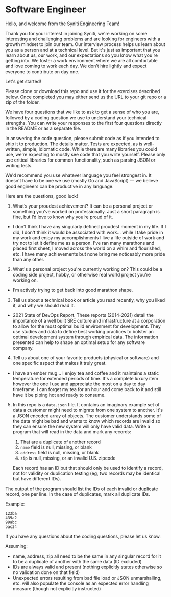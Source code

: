 # Software Engineer

Hello, and welcome from the Syniti Engineering Team!

Thank you for your interest in joining Syniti, we're working on some
interesting and challenging problems and are looking for engineers with a
growth mindset to join our team. Our interview process helps us learn about
you as a person and at a technical level. But it's just as important that you
learn about us, our work, and our expectations so you know what you're
getting into. We foster a work environment where we are all comfortable and
love coming to work each day. We don't hire lightly and expect everyone to
contribute on day one.

Let's get started!

Please clone or download this repo and use it for the exercises described below.
Once completed you may either send us the URL to your git repo or a zip of
the folder.

We have four questions that we like to ask to get a sense of who you are,
followed by a coding question we use to understand your technical strengths.
You can write your responses to the first four questions directly in the README
or as a separate file.

In answering the code question, please submit code as if you intended to
ship it to production. The details matter. Tests are expected, as is
well-written, simple, idiomatic code. While there are many libraries you
could use, we're expecting to mostly see code that you write yourself. Please
only use critical libraries for common functionality, such as parsing JSON or
writing tests.

We'd recommend you use whatever language you feel strongest in. It doesn't have
to be one we use (mostly Go and JavaScript) — we believe good engineers can be
productive in any language.

Here are the questions, good luck!

1. What’s your proudest achievement? It can be a personal project or something
   you’ve worked on professionally. Just a short paragraph is fine, but I’d
   love to know why you’re proud of it.

- I don't think I have any singularly defined proudest moment in my life.  If
 I did, I don't think it would be associated with work… while I take pride in
 my work and enjoy my accomplishments I live a life outside of work and try not
 to let it define me as a person. I've ran many marathons and placed first sheet,
 I moved across the world on a whim and flourished, etc. I have many achievements
 but none bring me noticeably more pride than any other.

2. What's a personal project you're currently working on? This could be a
   coding side project, hobby, or otherwise real world project you're working
   on.

- I’m actively trying to get back into good marathon shape.

3. Tell us about a technical book or article you read recently, why you liked
   it, and why we should read it.

- 2021 State of DevOps Report. These reports (2014-2021) detail the importance of
 a well built SRE culture and infrastructure at a corporation to allow for the most
 optimal build environment for development. They use studies and data to define 
 best working practices to bolster an optimal development system through empirical
 data. The information presented can help to shape an optimal setup for any software
 company.

4. Tell us about one of your favorite products (physical or software) and one
   specific aspect that makes it truly great.

- I have an ember mug... I enjoy tea and coffee and it maintains a static temperature
 for extended periods of time.  It's a complete luxury item however the one I use
 and appreciate the most on a day to day timeframe. I can forget my tea for an hour
 and come back to it and still have it be piping hot and ready to consume.

5. In this repo is a `data.json` file. It contains an imaginary example set
   of data a customer might need to migrate from one system to another. It's a
   JSON encoded array of objects. The customer understands some of the data
   might be bad and wants to know which records are invalid so they can ensure
   the new system will only have valid data. Write a program that will read
   in the data and mark any records:

   1. That are a duplicate of another record
   2. `name` field is null, missing, or blank
   3. `address` field is null, missing, or blank
   4. `zip` is null, missing, or an invalid U.S. zipcode

   Each record has an ID but that should only be used to identify a record,
   not for validity or duplication testing (eg, two records may be identical
   but have different IDs).

The output of the program should list the IDs of each invalid or duplicate
record, one per line. In the case of duplicates, mark all duplicate IDs.

Example:

```
123ba
439a2
99abc
bac34
```

If you have any questions about the coding questions, please let us know.

Assuming:
- name, address, zip all need to be the same in any singular record for 
it to be a duplicate of another with the same data (ID excluded)
- IDs are always valid and present (nothing explicitly states otherwise
 so no validation done on that field)
- Unexpected errors resulting from bad file load or JSON unmarshalling,
 etc. will also populate the console as an expected error handling measure
 (though not explicitly instructed)
